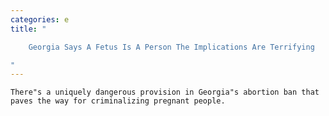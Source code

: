 ```yaml
---
categories: e
title: "

    Georgia Says A Fetus Is A Person The Implications Are Terrifying

"
---
```



    There"s a uniquely dangerous provision in Georgia"s abortion ban that paves the way for criminalizing pregnant people.

